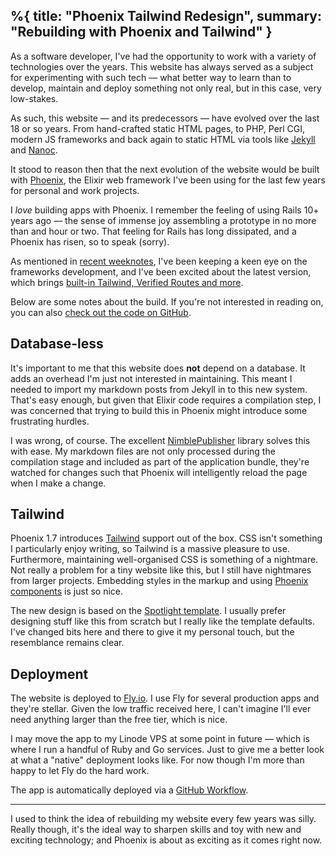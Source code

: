 %{
  title: "Phoenix Tailwind Redesign",
  summary: "Rebuilding with Phoenix and Tailwind"
}
---

As a software developer, I've had the opportunity to work with a variety of
technologies over the years. This website has always served as a subject for
experimenting with such tech — what better way to learn than to develop, maintain
and deploy something not only real, but in this case, very low-stakes.

As such, this website — and its predecessors — have evolved over the last 18 or
so years. From hand-crafted static HTML pages, to PHP, Perl CGI, modern JS frameworks
and back again to static HTML via tools like [Jekyll](https://jekyllrb.com/)
and [Nanoc](https://nanoc.app/).

It stood to reason then that the next evolution of the website would be built
with [Phoenix](https://www.phoenixframework.org/), the Elixir web framework I've
been using for the last few years for personal and work projects.

I _love_ building apps with Phoenix. I remember the feeling of using Rails 10+
years ago — the sense of immense joy assembling a prototype
in no more than and hour or two. That feeling for Rails has long dissipated,
and a Phoenix has risen, so to speak (sorry).

As mentioned in [recent weeknotes](/posts/2022/weeknotes-5-tongues-will-not-change-the-succession),
I've been keeping a keen eye on the frameworks development, and I've been excited
about the latest version, which brings [built-in Tailwind, Verified Routes and
more](https://phoenixframework.org/blog/phoenix-1.7-released).

Below are some notes about the build. If you're not interested in reading on,
you can also [check out the code on GitHub](https://github.com/leejarvis/jarvis).

## Database-less

It's important to me that this website does **not** depend on a database.
It adds an overhead I'm just not interested in maintaining. This meant I needed
to import my markdown posts from Jekyll in to this new system. That's easy
enough, but given that Elixir code requires a compilation step, I was concerned
that trying to build this in Phoenix might introduce some frustrating hurdles.

I was wrong, of course. The excellent [NimblePublisher](https://github.com/dashbitco/nimble_publisher)
library solves this with ease. My markdown files are not only processed during
the compilation stage and included as part of the application bundle, they're
watched for changes such that Phoenix will intelligently reload the page when I make
a change.

## Tailwind

Phoenix 1.7 introduces [Tailwind](https://tailwindcss.com/) support out of the box.
CSS isn't something I particularly enjoy writing, so Tailwind is a massive pleasure
to use. Furthermore, maintaining well-organised CSS is something of a nightmare.
Not really a problem for a tiny website like this, but I still have nightmares
from larger projects. Embedding styles in the markup and using [Phoenix
components](https://hexdocs.pm/phoenix_live_view/Phoenix.Component.html) is just
so nice.

The new design is based on the [Spotlight template](https://tailwindui.com/templates/spotlight).
I usually prefer designing stuff like this from scratch but I really like the
template defaults. I've changed bits here and there to give it my personal
touch, but the resemblance remains clear.

## Deployment

The website is deployed to [Fly.io](https://fly.io). I use Fly for several
production apps and they're stellar. Given the low traffic received here, I can't
imagine I'll ever need anything larger than the free tier, which is nice.

I may move the app to my Linode VPS at some point in future — which is where
I run a handful of Ruby and Go services. Just to give me a better look at what
a "native" deployment looks like. For now though I'm more than happy to let
Fly do the hard work.

The app is automatically deployed via a [GitHub
Workflow](https://github.com/leejarvis/jarvis/blob/main/.github/workflows/deploy.yml).

---

I used to think the idea of rebuilding my website every few years was silly.
Really though, it's the ideal way to sharpen skills and toy with new and
exciting technology; and Phoenix is about as exciting as it comes right now.
